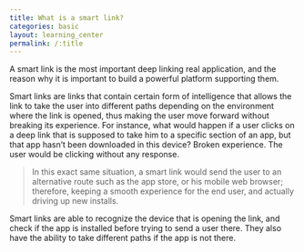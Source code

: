 ```yaml
---
title: What is a smart link?
categories: basic
layout: learning_center
permalink: /:title
---
```


A smart link is the most important deep linking real application, and the reason why it is important to build a powerful platform supporting them.

Smart links are links that contain certain form of intelligence that allows the link to take the user into different paths depending on the environment where the link is opened, thus making the user move forward without breaking its experience. For instance, what would happen if a user clicks on a deep link that is supposed to take him to a specific section of an app, but that app hasn’t been downloaded in this device? Broken experience. The user would be clicking without any response.

> In this exact same situation, a smart link would send the user to an alternative route such as the app store, or his mobile web browser; therefore, keeping a smooth experience for the end user, and actually driving up new installs.

Smart links are able to recognize the device that is opening the link, and check if the app is installed before trying to send a user there. They also have the ability to take different paths if the app is not there.



